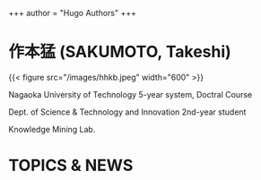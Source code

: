 +++
author = "Hugo Authors"
+++

<!--
This file is left intentionally empty by default to be backward compatible with initial theme setup.

Although the theme has advanced a little bit and it now allows to specify the content on the main page (even if the list of posts/articles is not intended).
This can be:
- with the list of posts/articles (default: `mainSections = ["post"]) or
- without the list of posts/articles (by setting `mainSections = [""]`)

Markdown supported, ie:

```
# Welcome

- Hugo :rocket:
- Hugo theme :rocket:

Don't forget to check the README.md file!
```

-->
# 作本猛 (SAKUMOTO, Takeshi)

{{< figure src="/images/hhkb.jpeg" width="600" >}}

Nagaoka University of Technology 5-year system, Doctral Course

Dept. of Science & Technology and Innovation 2nd-year student

Knowledge Mining Lab.


# TOPICS & NEWS